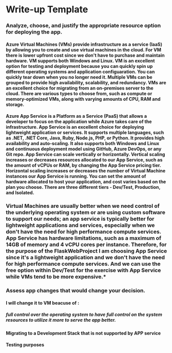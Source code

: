 # Write-up Template

### Analyze, choose, and justify the appropriate resource option for deploying the app.

#### Azure Virtual Machines (VMs) provide infrastructure as a service (IaaS) by allowing you to create and use virtual machines in the cloud. For VM there is lower upfront cost since we don't have to purchase and maintain hardware. VM supports both Windows and Linux. VM is an excellent option for testing and deployment because you can quickly spin up different operating systems and application configuaration. You can quickly tear down when you no longer need it. Multiple VMs can be grouped to provide high availability, scalability, and redundancy. VMs are an excellent choice for migrating from an on-premises server to the cloud. There are various types to choose from, such as compute or memory-optimized VMs, along with varying amounts of CPU, RAM and storage.

#### Azure App Service is a Platform as a Service (PaaS) that allows a developer to focus on the application while Azure takes care of the infrastructure. App Service is an excellent choice for deploying lightweight application or services. It supports multiple languages, such as .NET, .NET Core, Java, Ruby, Node.js, PHP, or Python. It provides high availability and auto-scaling. It also supports both Windows and Linux and continuous deployment model using GitHub, Azure DevOps, or any Git repo. App Service can scale vertically or horizontally. Vertical scaling increases or decreases resources allocated to our App Service, such as the amount of vCPUs or RAM, by changing the App Service pricing tier. Horizontal scaling increases or decreases the number of Virtual Machine instances our App Service is running. You can set the amount of hardware allocated to host your application, and cost varies based on the plan you choose. There are three different tiers - Dev/Test, Production, and Isolated.

### Virtual Machines are usually better when we need control of the underlying operating system or are using custom software to support our needs; an app service is typically better for lightweight applications and services, especially when we don't have the need for high performance compute services. App Service has hardware limitations, such as a maximum of 14GB of memory and 4 vCPU cores per instance. Therefore, for the purpose of the FlaskWebProject I am choosing App Service since it's a lightweight application and we don't have the need for high performance compute services. And we can use the free option within Dev/Test for the exercise with App Service while VMs tend to be more expensive.*

### Assess app changes that would change your decision.

#### I will change it to VM beacuse of : 

##### full control over the operating system to have full control on the system resources to utilize it more to serve the app better. 

#### Migrating to a Development Stack that is not supported by APP service

#### Testing purposes
